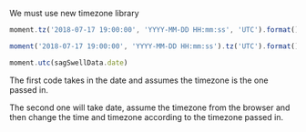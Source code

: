 We must use new timezone library

```javascript
moment.tz('2018-07-17 19:00:00', 'YYYY-MM-DD HH:mm:ss', 'UTC').format() // "2018-07-17T19:00:00Z"

moment('2018-07-17 19:00:00', 'YYYY-MM-DD HH:mm:ss').tz('UTC').format() // "2018-07-18T00:00:00Z"

moment.utc(sagSwellData.date)
```


The first code takes in the date and assumes the timezone is the one passed in. 

The second one will take date, assume the timezone from the browser and then change the time and timezone according to the timezone passed in.